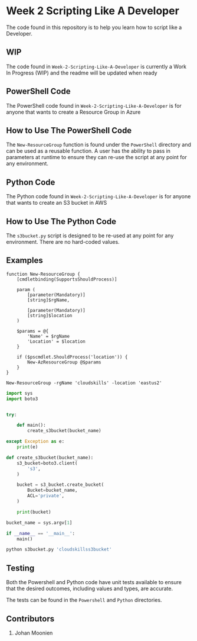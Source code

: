 # Week 2 Scripting Like A Developer

The code found in this repository is to help you learn how to script like a Developer.

## WIP
The code found in `Week-2-Scripting-Like-A-Developer` is currently a Work In Progress (WIP) and the readme will be updated when ready

## PowerShell Code
The PowerShell code found in `Week-2-Scripting-Like-A-Developer` is for anyone that wants to create a Resource Group in Azure

## How to Use The PowerShell Code
The `New-ResourceGroup` function is found under the `PowerShell` directory and can be used as a reusable function. A user has the ability to pass in parameters at runtime to ensure they can re-use the script at any point for any environment.

## Python Code
The Python code found in `Week-2-Scripting-Like-A-Developer` is for anyone that wants to create an S3 bucket in AWS

## How to Use The Python Code
The `s3bucket.py` script is designed to be re-used at any point for any environment. There are no hard-coded values.

## Examples

```Pwsh
function New-ResourceGroup {
    [cmdletbinding(SupportsShouldProcess)]

    param (
        [parameter(Mandatory)]
        [string]$rgName,

        [parameter(Mandatory)]
        [string]$location
    )

    $params = @{
        'Name' = $rgName
        'Location' = $location
    }

    if ($pscmdlet.ShouldProcess('location')) {
        New-AzResourceGroup @$params
    }
}

New-ResourceGroup -rgName 'cloudskills' -location 'eastus2'
```

```Python
import sys
import boto3


try:

    def main():
        create_s3bucket(bucket_name)

except Exception as e:
    print(e)

def create_s3bucket(bucket_name):
    s3_bucket=boto3.client(
        's3',
    )

    bucket = s3_bucket.create_bucket(
        Bucket=bucket_name,
        ACL='private',
    )

    print(bucket)

bucket_name = sys.argv[1]

if __name__ == '__main__':
    main()

python s3bucket.py 'cloudskillss3bucket'   
```

## Testing
Both the Powershell and Python code have unit tests available to ensure that the desired outcomes, including values and types, are accurate.

The tests can be found in the `Powershell` and `Python` directories.

## Contributors
1. Johan Moonien